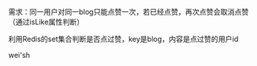 需求：同一用户对同一blog只能点赞一次，若已经点赞，再次点赞会取消点赞（通过isLike属性判断）

利用Redis的set集合判断是否点过赞，key是blog，内容是点过赞的用户id

wei'sh

<!--stackedit_data:
eyJoaXN0b3J5IjpbLTE4NDQ3ODE5MDEsLTcyMjgzOTE3NiwxMz
A0MDA1MDA1LC0xNjMwMTkxOTk1XX0=
-->